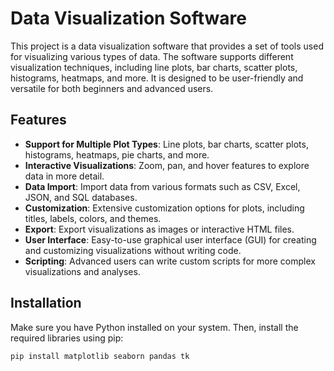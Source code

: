 # Data Visualization Software

This project is a data visualization software that provides a set of tools used for visualizing various types of data. The software supports different visualization techniques, including line plots, bar charts, scatter plots, histograms, heatmaps, and more. It is designed to be user-friendly and versatile for both beginners and advanced users.

## Features

- **Support for Multiple Plot Types**: Line plots, bar charts, scatter plots, histograms, heatmaps, pie charts, and more.
- **Interactive Visualizations**: Zoom, pan, and hover features to explore data in more detail.
- **Data Import**: Import data from various formats such as CSV, Excel, JSON, and SQL databases.
- **Customization**: Extensive customization options for plots, including titles, labels, colors, and themes.
- **Export**: Export visualizations as images or interactive HTML files.
- **User Interface**: Easy-to-use graphical user interface (GUI) for creating and customizing visualizations without writing code.
- **Scripting**: Advanced users can write custom scripts for more complex visualizations and analyses.

## Installation

Make sure you have Python installed on your system. Then, install the required libraries using pip:

```bash
pip install matplotlib seaborn pandas tk
```